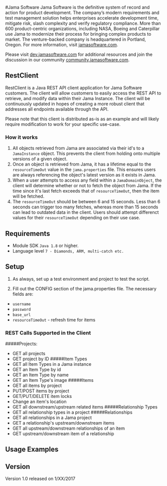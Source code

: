 #Jama Software
Jama Software is the definitive system of record and action for product development. The company’s modern requirements and test management solution helps enterprises accelerate development time, mitigate risk, slash complexity and verify regulatory compliance. More than 600 product-centric organizations, including NASA, Boeing and Caterpillar use Jama to modernize their process for bringing complex products to market. The venture-backed company is headquartered in Portland, Oregon. For more information, visit [jamasoftware.com](http://jamasoftware.com).

Please visit [dev.jamasoftware.com](http://dev.jamasoftware.com) for additional resources and join the discussion in our community [community.jamasoftware.com](http://community.jamasoftware.com).

## RestClient
RestClient is a Java REST API client application for Jama Software customers. The client will allow customers to easily access the REST API to retrieve, and modify data within their Jama Instance. 
The client will be continuously updated in hopes of creating a more robust client that addresses all endpoints available through the API.

Please note that this client is distributed as-is as an example and will likely require modification to work for your specific use-case.

### How it works
1. All objects retrieved from Jama are associated via their id's to a `JamaInstance` object. This prevents the client from holding onto multiple versions of a given object. 
2. Once an object is retrieved from Jama, it has a lifetime equal to the `resourceTimeOut` value in the `jama.properties` file. This ensures users are always referencing the object's latest version as it exists in Jama.
3. When a user attempts to access any field within a `JamaDomainObject`, the client will determine whether or not to fetch the object from Jama. If the time since it's last fetch exceeds that of `resourceTimeOut`, then the item will be fetched.
4. The `resourceTimeOut` should be between 6 and 15 seconds. Less than 6 seconds can trigger too many fetches, whereas more than 15 seconds can lead to outdated data in the client. Users should attempt differenct values for their `resourceTimeOut` depending on their use case. 



## Requirements
- Module SDK `Java 1.8` or higher.
- Language level `7 - Diamonds, ARM, multi-catch etc.`



## Setup
1. As always, set up a test environment and project to test the script.

2. Fill out the CONFIG section of the jama.properties file.  The necessary fields are:
  - ```username```
  - ```password```
  - ```base_url```
  - ```resourceTimeOut```     - refresh time for items

### REST Calls Supported in the Client

#####Projects: 
- GET all projects 
- GET project by ID
#####Item Types
- GET all Item Types in a Jama instance 
- GET an Item Type by id
- GET an Item Type by name
- GET an Item Type's image
#####Items
- GET all items by project 
- PUT/POST items by project
- GET/PUT/DELETE item locks
- Change an item's location 
- GET all downstream/upstream related items
#####Relationship Types
- GET all relationship types in a project
#####Relationships
- GET all relationships in a Jama project 
- GET a relationship's upstream/downstream items
- GET all upstream/downstream relationships of an item
- GET upstream/downstream item of a relationship



## Usage Examples



## Version
Version 1.0 released on 1/XX/2017

